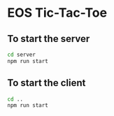 # EOS Tic-Tac-Toe

## To start the server

```bash
cd server
npm run start
```

## To start the client

```bash
cd ..
npm run start
```
